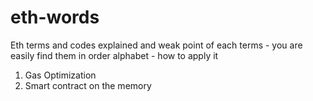 # eth-words
Eth terms and codes explained and weak point of each terms - you are easily find them in order alphabet - how to apply it
1. Gas Optimization 
2. Smart contract on the memory
